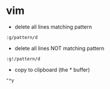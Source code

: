 # vim

- delete all lines matching pattern
```
:g/pattern/d
```

- delete all lines NOT matching pattern
```
:g!/pattern/d
```

- copy to clipboard (the \* buffer)
```
"*y
```
